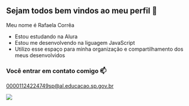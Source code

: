 ## Sejam todos bem vindos ao meu perfil 💚

Meu nome é Rafaela Corrêa

- Estou estudando na Alura
- Estou me desenvolvendo na liguagem JavaScript
- Utilizo esse espaço para minha organização e compartilhamento dos meus desenvolvidos

### Você entrar em contato comigo 📫

00001124224749sp@al.educacao.sp.gov.br

![](https://media1.tenor.com/m/-m7fJmiSZekAAAAd/dancinha-comemorando.gif)
